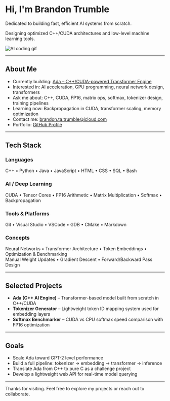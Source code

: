 # Hi, I'm Brandon Trumble

Dedicated to building fast, efficient AI systems from scratch.

Designing optimized C++/CUDA architectures and low-level machine learning tools.

![AI coding gif](https://media.giphy.com/media/v1.Y2lkPTc5MGI3NjExbW1xbW9sOHQ4ODlyNW5jOW83cGF0a25nNmF6YTU5N2lqM2RpbzV3NSZlcD12MV9naWZzX3NlYXJjaCZjdD1n/qgQUggAC3Pfv687qPC/giphy.gif)

---

## About Me

- Currently building: [Ada – C++/CUDA-powered Transformer Engine](https://github.com/bran7230/CPP-AND-CUDA-AI)
- Interested in: AI acceleration, GPU programming, neural network design, transformers
- Ask me about: C++, CUDA, FP16, matrix ops, softmax, tokenizer design, training pipelines
- Learning now: Backpropagation in CUDA, transformer scaling, memory optimization
- Contact me: brandon.ta.trumble@icloud.com  
- Portfolio: [GitHub Profile](https://github.com/bran7230)

---

## Tech Stack

### Languages  
C++ • Python • Java • JavaScript • HTML • CSS • SQL • Bash

### AI / Deep Learning  
CUDA • Tensor Cores • FP16 Arithmetic • Matrix Multiplication • Softmax • Backpropagation

### Tools & Platforms  
Git • Visual Studio • VSCode • GDB • CMake • Markdown

### Concepts  
Neural Networks • Transformer Architecture • Token Embeddings • Optimization & Benchmarking  
Manual Weight Updates • Gradient Descent • Forward/Backward Pass Design

---

## Selected Projects

- **Ada (C++ AI Engine)** – Transformer-based model built from scratch in C++/CUDA  
- **Tokenizer Generator** – Lightweight token ID mapping system used for embedding layers  
- **Softmax Benchmarker** – CUDA vs CPU softmax speed comparison with FP16 optimization

---

## Goals

- Scale Ada toward GPT-2 level performance  
- Build a full pipeline: tokenizer → embedding → transformer → inference  
- Translate Ada from C++ to pure C as a challenge project  
- Develop a lightweight web API for real-time model querying

---

Thanks for visiting. Feel free to explore my projects or reach out to collaborate.
